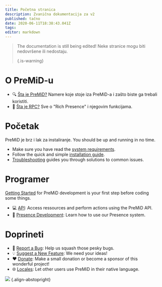 ```yaml
---
title: Početna stranica
description: Zvanična dokumentacija za v2
published: tačno
date: 2020-06-11T18:38:43.041Z
tags:
editor: markdown
---
```


> The documentation is still being edited! Neke stranice mogu biti nedovršene ili nedostaju. 
> 
> {.is-warning}

# O PreMiD-u
- :mag: [Šta je PreMiD?](/about) Namere koje stoje iza PreMiD-a i zašto biste ga trebali koristiti.
- :link: [Šta je RPC?](https://discordapp.com/rich-presence) Sve o "Rich Presence" i njegovim funkcijama.

# Početak

PreMiD je brz i lak za instaliranje. You should be up and running in no time.

- Make sure you have read the [system requirements](/install/requirements).
- Follow the quick and simple [installation guide](/install).
- [Troubleshooting](/troubleshooting) guides you through solutions to common issues.

# Programer

[Getting Started](/dev) for PreMiD development is your first step before coding some things.

- :computer: [API](/dev/api): Access ressources and perform actions using the PreMiD API.
- :wrench: [Presence Development](/dev/presence): Learn how to use our Presence system.

# Doprineti
- :bug: [Report a Bug](https://github.com/PreMiD): Help us squash those pesky bugs.
- :bulb: [Suggest a New Feature](https://discord.gg/WvfVZ8T): We need your ideas!
- :heart: [Donate](https://www.patreon.com/Timeraa): Make a small donation or become a sponsor of this wonderful project!
- :globe_with_meridians: [Locales](https://translate.premid.app): Let other users use PreMiD in their native language.

![](https://beta.premid.app/img/logo.2b414dc2.gif) {.align-abstopright}